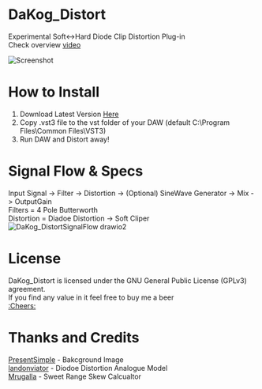 # DaKog_Distort
Experimental Soft<->Hard Diode Clip Distortion Plug-in
<br />
Check overview [video](https://youtu.be/uGx2PrfD_O8)
<br />

![Screenshot](https://user-images.githubusercontent.com/12103063/202922684-402be326-502a-43aa-bc44-793bce421710.png)

# How to Install
1. Download Latest Version [Here](https://github.com/DaniKog/DaKog_Distort/tags)
2. Copy .vst3 file to the vst folder of your DAW (default C:\Program Files\Common Files\VST3)
3. Run DAW and Distort away!
# Signal Flow & Specs
Input Signal -> Filter -> Distortion -> (Optional) SineWave Generator -> Mix -> OutputGain 
<br />
Filters = 4 Pole Butterworth
<br />
Distortion = Diadoe Distortion -> Soft Cliper
<br />
![DaKog_DistortSignalFlow drawio2](https://user-images.githubusercontent.com/12103063/202839676-d23195a9-f05a-4910-a6c1-f312ad400056.png)

# License
DaKog_Distort is licensed under the GNU General Public License (GPLv3) agreement.
<br />
If you find any value in it feel free to buy me a beer 
<br />
[:Cheers:](https://paypal.me/DaKogAzulat?country.x=CA&locale.x=en_US)

# Thanks and Credits
[PresentSimple](https://linktr.ee/PresentSimple) - Bakcground Image 
<br />
[landonviator](https://github.com/landonviator/viatordsp) - Diodoe Distortion Analogue Model 
<br />
[Mrugalla](https://github.com/Mrugalla/Project) - Sweet Range Skew Calcualtor
<br />
